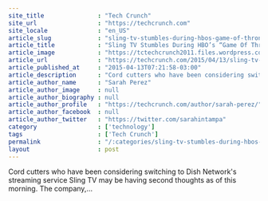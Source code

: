 ```yaml
---
site_title               : "Tech Crunch"
site_url                 : "https://techcrunch.com"
site_locale              : "en_US"
article_slug             : "sling-tv-stumbles-during-hbos-game-of-thrones-premiere-as-customers-report-roku-app-issues"
article_title            : "Sling TV Stumbles During HBO’s “Game Of Thrones” Premiere, As Customers Report Roku App Issues"
article_image            : "https://tctechcrunch2011.files.wordpress.com/2015/04/hbo-sling.png?w=764&h=400&crop=1"
article_url              : "https://techcrunch.com/2015/04/13/sling-tv-stumbles-during-hbos-game-of-thrones-premiere-as-customers-report-roku-app-issues/"
article_published_at     : "2015-04-13T07:21:58-03:00"
article_description      : "Cord cutters who have been considering switching to Dish Network's streaming service Sling TV may be having second thoughts as of this morning. The company,..."
article_author_name      : "Sarah Perez"
article_author_image     : null
article_author_biography : null
article_author_profile   : "https://techcrunch.com/author/sarah-perez/"
article_author_facebook  : null
article_author_twitter   : "https://twitter.com/sarahintampa"
category                 : ['technology']
tags                     : ['Tech Crunch']
permalink                : "/:categories/sling-tv-stumbles-during-hbos-game-of-thrones-premiere-as-customers-report-roku-app-issues/"
layout                   : post
---
```


Cord cutters who have been considering switching to Dish Network's streaming service Sling TV may be having second thoughts as of this morning. The company,...
